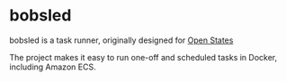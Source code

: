 # bobsled

bobsled is a task runner, originally designed for [Open States](https://openstates.org)

The project makes it easy to run one-off and scheduled tasks in Docker, including Amazon ECS.

